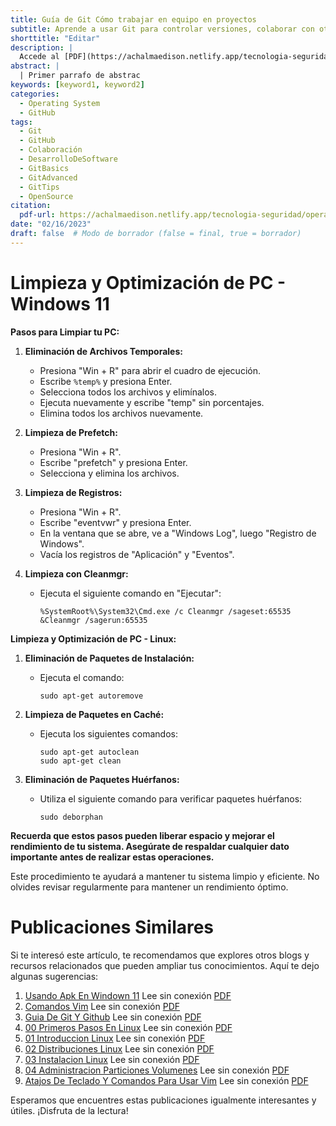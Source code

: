 ```yaml
---
title: Guía de Git Cómo trabajar en equipo en proyectos
subtitle: Aprende a usar Git para controlar versiones, colaborar con otros desarrolladores y mantener tu código organizado.
shorttitle: "Editar"
description: |
  Accede al [PDF](https://achalmaedison.netlify.app/tecnologia-seguridad/operating-system/2023-02-16-guia-de-git-y-github/index.pdf) completo aquí. Actualizar enlace
abstract: |
  | Primer parrafo de abstrac
keywords: [keyword1, keyword2]
categories:
  - Operating System
  - GitHub
tags:
  - Git
  - GitHub
  - Colaboración
  - DesarrolloDeSoftware
  - GitBasics
  - GitAdvanced
  - GitTips
  - OpenSource
citation:
  pdf-url: https://achalmaedison.netlify.app/tecnologia-seguridad/operating-system/2023-02-16-guia-de-git-y-github/index.pdf
date: "02/16/2023"
draft: false  # Modo de borrador (false = final, true = borrador)
---
```








# Limpieza y Optimización de PC - Windows 11

**Pasos para Limpiar tu PC:**

1. **Eliminación de Archivos Temporales:**
   
   - Presiona "Win + R" para abrir el cuadro de ejecución.
   - Escribe `%temp%` y presiona Enter.
   - Selecciona todos los archivos y elimínalos.
   - Ejecuta nuevamente y escribe "temp" sin porcentajes.
   - Elimina todos los archivos nuevamente.

2. **Limpieza de Prefetch:**
   
   - Presiona "Win + R".
   - Escribe "prefetch" y presiona Enter.
   - Selecciona y elimina los archivos.

3. **Limpieza de Registros:**
   
   - Presiona "Win + R".
   - Escribe "eventvwr" y presiona Enter.
   - En la ventana que se abre, ve a "Windows Log", luego "Registro de Windows".
   - Vacía los registros de "Aplicación" y "Eventos".

4. **Limpieza con Cleanmgr:**
   
   - Ejecuta el siguiente comando en "Ejecutar":
     ```
     %SystemRoot%\System32\Cmd.exe /c Cleanmgr /sageset:65535 &Cleanmgr /sagerun:65535
     ```

**Limpieza y Optimización de PC - Linux:**

1. **Eliminación de Paquetes de Instalación:**
   
   - Ejecuta el comando:
     ```
     sudo apt-get autoremove
     ```

2. **Limpieza de Paquetes en Caché:**
   
   - Ejecuta los siguientes comandos:
     ```
     sudo apt-get autoclean
     sudo apt-get clean
     ```

3. **Eliminación de Paquetes Huérfanos:**
   
   - Utiliza el siguiente comando para verificar paquetes huérfanos:
     ```
     sudo deborphan
     ```

**Recuerda que estos pasos pueden liberar espacio y mejorar el rendimiento de tu sistema. Asegúrate de respaldar cualquier dato importante antes de realizar estas operaciones.**

Este procedimiento te ayudará a mantener tu sistema limpio y eficiente. No olvides revisar regularmente para mantener un rendimiento óptimo.


# Publicaciones Similares

Si te interesó este artículo, te recomendamos que explores otros blogs y recursos relacionados que pueden ampliar tus conocimientos. Aquí te dejo algunas sugerencias:


1. [Usando Apk En Windown 11](https://achalmaedison.netlify.app/tecnologia-seguridad/operating-system/2021-10-21-usando-apk-en-windown-11) Lee sin conexión [PDF](https://achalmaedison.netlify.app/tecnologia-seguridad/operating-system/2021-10-21-usando-apk-en-windown-11/index.pdf)
2. [Comandos Vim](https://achalmaedison.netlify.app/tecnologia-seguridad/operating-system/2022-09-27-comandos-vim) Lee sin conexión [PDF](https://achalmaedison.netlify.app/tecnologia-seguridad/operating-system/2022-09-27-comandos-vim/index.pdf)
3. [Guia De Git Y Github](https://achalmaedison.netlify.app/tecnologia-seguridad/operating-system/2023-02-16-guia-de-git-y-github) Lee sin conexión [PDF](https://achalmaedison.netlify.app/tecnologia-seguridad/operating-system/2023-02-16-guia-de-git-y-github/index.pdf)
4. [00 Primeros Pasos En Linux](https://achalmaedison.netlify.app/tecnologia-seguridad/operating-system/2023-05-02-00-primeros-pasos-en-linux) Lee sin conexión [PDF](https://achalmaedison.netlify.app/tecnologia-seguridad/operating-system/2023-05-02-00-primeros-pasos-en-linux/index.pdf)
5. [01 Introduccion Linux](https://achalmaedison.netlify.app/tecnologia-seguridad/operating-system/2023-06-17-01-introduccion-linux) Lee sin conexión [PDF](https://achalmaedison.netlify.app/tecnologia-seguridad/operating-system/2023-06-17-01-introduccion-linux/index.pdf)
6. [02 Distribuciones Linux](https://achalmaedison.netlify.app/tecnologia-seguridad/operating-system/2023-06-18-02-distribuciones-linux) Lee sin conexión [PDF](https://achalmaedison.netlify.app/tecnologia-seguridad/operating-system/2023-06-18-02-distribuciones-linux/index.pdf)
7. [03 Instalacion Linux](https://achalmaedison.netlify.app/tecnologia-seguridad/operating-system/2023-06-19-03-instalacion-linux) Lee sin conexión [PDF](https://achalmaedison.netlify.app/tecnologia-seguridad/operating-system/2023-06-19-03-instalacion-linux/index.pdf)
8. [04 Administracion Particiones Volumenes](https://achalmaedison.netlify.app/tecnologia-seguridad/operating-system/2023-06-20-04-administracion-particiones-volumenes) Lee sin conexión [PDF](https://achalmaedison.netlify.app/tecnologia-seguridad/operating-system/2023-06-20-04-administracion-particiones-volumenes/index.pdf)
9. [Atajos De Teclado Y Comandos Para Usar Vim](https://achalmaedison.netlify.app/tecnologia-seguridad/operating-system/2023-07-01-atajos-de-teclado-y-comandos-para-usar-vim) Lee sin conexión [PDF](https://achalmaedison.netlify.app/tecnologia-seguridad/operating-system/2023-07-01-atajos-de-teclado-y-comandos-para-usar-vim/index.pdf)


Esperamos que encuentres estas publicaciones igualmente interesantes y útiles. ¡Disfruta de la lectura!


